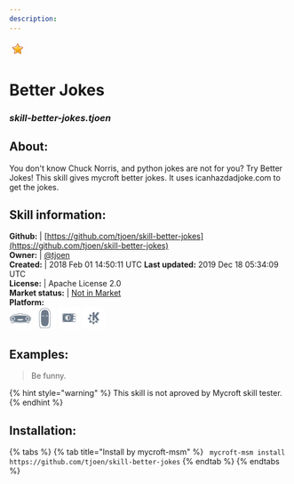 ```yaml
---    
description:   
---    
```

![](../.gitbook/assets/star.png)  
# Better Jokes  
### _skill-better-jokes.tjoen_  
## About:  
You don't know Chuck Norris, and python jokes are not for you? Try Better Jokes!
This skill gives mycroft better jokes. It uses icanhazdadjoke.com to get the jokes.

## Skill information:  
**Github:** | [https://github.com/tjoen/skill-better-jokes](https://github.com/tjoen/skill-better-jokes)  
**Owner:** | [@tjoen](https://github.com/tjoen)  
**Created:** | 2018 Feb 01 14:50:11 UTC  **Last updated:** 2019 Dec 18 05:34:09 UTC  
**License:** | Apache License 2.0  
**Market status:** | [Not in Market](https://market.mycroft.ai/skill/)  
**Platform:**  
 ![](../.gitbook/assets/mark-1-icon.png)  ![](../.gitbook/assets/mark-2-icon.png)  ![](../.gitbook/assets/picroft-icon.png)  ![](../.gitbook/assets/kde.png)   
## Examples:  
> Be funny.  
  
{% hint style="warning" %}
This skill is not aproved by Mycroft skill tester.
{% endhint %}
    
## Installation:  
{% tabs %}
{% tab title="Install by mycroft-msm" %}
``` mycroft-msm install https://github.com/tjoen/skill-better-jokes```
{% endtab %}
  {% endtabs %}
  